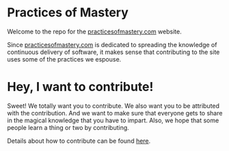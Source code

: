 # Practices of Mastery

Welcome to the repo for the [practicesofmastery.com](http://practicesofmastery.com) website.

Since [practicesofmastery.com](http://practicesofmastery.com) is dedicated to spreading the knowledge of continuous delivery of software, it makes sense that contributing to the site uses some of the practices we espouse.

# Hey, I want to contribute!

Sweet! We totally want you to contribute. We also want you to be attributed with the contribution. And we want to make sure that everyone gets to share in the magical knowledge that you have to impart. Also, we hope that some people learn a thing or two by contributing.

Details about how to contribute can be found [here](/contributing).
